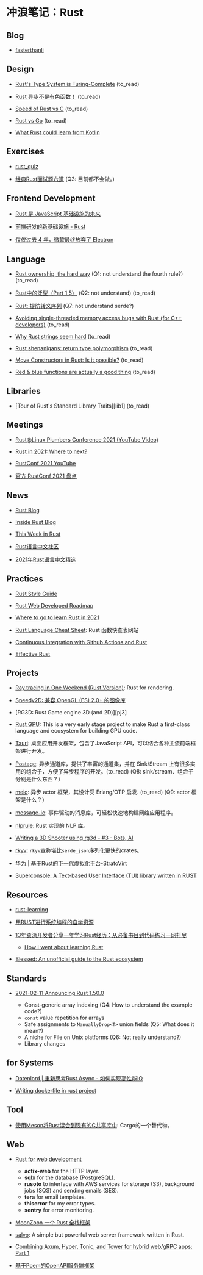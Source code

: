 # 冲浪笔记：Rust

## Blog

- [fasterthanli][b1]

  [b1]: https://fasterthanli.me/

## Design

- [Rust's Type System is Turing-Complete][d1] (to_read)
- [Rust 异步不是有色函数！][d2] (to_read)
- [Speed of Rust vs C][d3] (to_read)
- [Rust vs Go][d4] (to_read)
- [What Rust could learn from Kotlin][d5]

  [d1]: https://sdleffler.github.io/RustTypeSystemTuringComplete/
  [d2]: https://www.hobofan.com/blog/2021-03-10-rust-async-colored/
  [d3]: https://kornel.ski/rust-c-speed
  [d4]: https://thenewstack.io/rust-vs-go-why-theyre-better-together/?s=09
  [d5]: https://medium.com/@cedricbeust/what-rust-could-learn-from-kotlin-b32ebe2da28d

## Exercises

- [rust_quiz][e1]
- [经典Rust面试题六道][e2] (Q3: 目前都不会做。)

  [e1]: https://github.com/dtolnay/rust-quiz
  [e2]: https://rustcc.cn/article?id=0b0afa3e-db03-428e-9fc5-b06347997d41

## Frontend Development

- [Rust 是 JavaScript 基础设施的未来][f1]
- [前端研发的新基础设施 - Rust][f2]
- [仅仅过去 4 年，微软最终放弃了 Electron][f3]

  [f1]: https://mp.weixin.qq.com/s?__biz=MzkxNDIzNTg4MA==&mid=2247485792&idx=1&sn=682a4dee7ce4d3b47a81baf9ebd7a98a
  [f2]: https://mp.weixin.qq.com/s/JOnz0IVWRm_bYWReACyWAg
  [f3]: https://mp.weixin.qq.com/s/EeOd-Ln9RUNmeWLlMkJmIg

## Language

- [Rust ownership, the hard way][l1] (Q1: not understand the fourth rule?) (to_read)
- [Rust中的泛型（Part 1.5）][l2] (Q2: not understand) (to_read)
- [Rust: 提防转义序列][l3] (Q7: not understand serde?)
- [Avoiding single-threaded memory access bugs with Rust (for C++ developers)][l4] (to_read)
- [Why Rust strings seem hard][l5] (to_read)
- [Rust shenanigans: return type polymorphism][l6] (to_read)
- [Move Constructors in Rust: Is it possible?][l7] (to_read)
- [Red & blue functions are actually a good thing][l8] (to_read)

  [l1]: https://chrismorgan.info/blog/rust-ownership-the-hard-way/
  [l2]: https://rustyyato.github.io/type/system,type/families/2021/02/22/Type-Families-1_5.html
  [l3]: https://d3lm.medium.com/rust-beware-of-escape-sequences-85ec90e9e243#ee0e-58229fc84d02
  [l4]: https://radekvit.medium.com/avoiding-single-threaded-memory-access-bugs-with-rust-for-c-developers-2b7fc9c877ec
  [l5]: https://www.brandons.me/blog/why-rust-strings-seem-hard
  [l6]: https://loige.co/rust-shenanigans-return-type-polymorphism/
  [l7]: https://mcyoung.xyz/2021/04/26/move-ctors/
  [l8]: https://blainehansen.me/post/red-blue-functions-are-actually-good/

## Libraries

- [Tour of Rust's Standard Library Traits][lib1] (to_read)

  [lib2]: https://github.com/pretzelhammer/rust-blog/blob/master/posts/tour-of-rusts-standard-library-traits.md

## Meetings

- [Rust@Linux Plumbers Conference 2021 (YouTube Video)][m1]
- [Rust in 2021: Where to next?][m2]
- [RustConf 2021 YouTube][m3]
- [官方 RustConf 2021 盘点][m4]

  [m1]: https://www.reddit.com/r/rust/comments/pxz7at/rustlinux_plumbers_conference_2021/
  [m2]: https://nikomatsakis.github.io/rustconf-2021-e44bec44/#1
  [m3]: https://www.youtube.com/playlist?list=PL85XCvVPmGQgACNMZlhlRZ4zlKZG_iWH5
  [m4]: https://www.yuque.com/chaosbot/rust_magazine_2021/mur1r1

## News

- [Rust Blog][n1]
- [Inside Rust Blog][n2]
- [This Week in Rust][n3]
- [Rust语言中文社区][n4]
- [2021年Rust语言中文精选][n5]

  [n1]: https://blog.rust-lang.org/
  [n2]: https://blog.rust-lang.org/inside-rust/index.html
  [n3]: https://this-week-in-rust.org/
  [n4]: https://rustcc.cn/
  [n5]: https://www.yuque.com/chaosbot/rust_magazine_2021

## Practices

- [Rust Style Guide][pr1]
- [Rust Web Developed Roadmap][pr2]
- [Where to go to learn Rust in 2021][pr3]
- [Rust Language Cheat Sheet][pr4]: Rust 函数快查表网站
- [Continuous Integration with Github Actions and Rust][pr5]
- [Effective Rust][pr6]

  [pr1]: https://github.com/rust-dev-tools/fmt-rfcs/blob/master/guide/guide.md
  [pr2]: https://github.com/anshulrgoyal/rust-web-developer-roadmap
  [pr3]: https://loige.co/where-to-go-to-learn-rust-in-2021/
  [pr4]: https://cheats.rs/
  [pr5]: https://www.homeops.dev/continuous-integration-with-github-actions-and-rust/
  [pr6]: https://www.lurklurk.org/effective-rust/

## Projects

- [Ray tracing in One Weekend (Rust Version)][pj1]: Rust for rendering. 
- [Speedy2D: 兼容 OpenGL (ES) 2.0+ 的图像库][pj2] 
- [RG3D: Rust Game engine 3D (and 2D)][pj3]
- [Rust GPU][pj4]: This is a very early stage project to make Rust a first-class language and ecosystem for building GPU code.
- [Tauri][pj5]: 桌面应用开发框架，包含了JavaScript API，可以结合各种主流前端框架进行开发。
- [Postage][pj6]: 异步通道库，提供了丰富的通道集，并在 Sink/Stream 上有很多实用的组合子，方便了异步程序的开发。(to_read)
  (Q8: sink/stream、组合子分别是什么东西？）
- [meio][pj7]: 异步 actor 框架，其设计受 Erlang/OTP 启发. (to_read) (Q9: actor 框架是什么？）
- [message-io][pj8]: 事件驱动的消息库，可轻松快速地构建网络应用程序。
- [nlprule][pj9]: Rust 实现的 NLP 库。
- [Writing a 3D Shooter using rg3d - #3 - Bots, AI][pj10]
- [rkyv][pj11]: `rkyv`宣称堪比`serde_json`序列化更快的crates。
- [华为 | 基于Rust的下一代虚拟化平台-StratoVirt][pj12]
- [Superconsole: A Text-based User Interface (TUI) library written in RUST][pj13]

  [pj1]: https://jduchniewicz.com/posts/2021/02/c-to-rust-or-how-to-render-your-mindset/
  [pj2]: https://github.com/QuantumBadger/Speedy2D
  [pr3]: https://github.com/rg3dengine/rg3d
  [pj4]: https://github.com/EmbarkStudios/rust-gpu
  [pj5]: https://github.com/tauri-apps/tauri
  [pj6]: https://docs.rs/postage/0.4.1/postage/
  [pj7]: https://github.com/rillrate-open/meio
  [pj8]: https://crates.io/crates/message-io
  [pj9]: https://github.com/bminixhofer/nlprule
  [pj10]: https://rg3d.rs/tutorials/2021/03/11/tutorial3.html
  [pj11]: https://github.com/rkyv/rkyv
  [pj12]: https://www.yuque.com/chaosbot/rust_magazine_2021/nc4nvv
  [pj13]: https://developers.facebook.com/blog/post/2022/07/21/superconsole/

## Resources

- [rust-learning][r1]
- [用RUST进行系统编程的自学资源][r2]
- [13年资深开发者分享一年学习Rust经历：从必备书目到代码练习一网打尽][r3]
  - [How I went about learning Rust][r4]
- [Blessed: An unofficial guide to the Rust ecosystem][r5]

  [r1]: https://github.com/ctjhoa/rust-learning
  [r2]: https://github.com/rcore-os/rCore/wiki/study-resource-of-system-programming-in-RUST
  [r3]: https://www.qbitai.com/2022/07/36355.html
  [r4]: https://eli.thegreenplace.net/2022/how-i-went-about-learning-rust/
  [r5]: https://blessed.rs/crates

## Standards

- [2021-02-11 Announcing Rust 1.50.0][s1]
  - Const-generic array indexing (Q4: How to understand the example code?)
  - `const` value repetition for arrays
  - Safe assignments to `ManuallyDrop<T>` union fields (Q5: What does it mean?)
  - A niche for File on Unix platforms (Q6: Not really understand?)
  - Library changes

  [s1]: https://blog.rust-lang.org/2021/02/11/Rust-1.50.0.html

## for Systems

- [Datenlord | 重新思考Rust Async - 如何实现高性能IO][sys1]
- [Writing dockerfile in rust project][sys2]

  [sys1]: https://www.yuque.com/chaosbot/rust_magazine_2021/gxfucm
  [sys2]: https://this-week-in-rust.org/blog/2021/10/06/this-week-in-rust-411/

## Tool

- [使用Meson将Rust混合到现有的C共享库中][tool1]: Cargo的一个替代物。

  [tool1]: https://nibblestew.blogspot.com/2021/03/mixing-rust-into-existing-c-shared.html

## Web

- [Rust for web development][w1]
  - **actix-web** for the HTTP layer.
  - **sqlx** for the database (PostgreSQL).
  - **rusoto** to interface with AWS services for storage (S3), background jobs (SQS) and sending emails (SES).
  - **tera** for email templates.
  - **thiserror** for my error types.
  - **sentry** for error monitoring.

- [MoonZoon 一个 Rust 全栈框架][w2]
- [salvo][w3]: A simple but powerful web server framework written in Rust.
- [Combining Axum, Hyper, Tonic, and Tower for hybrid web/gRPC apps: Part 1][w4]
- [基于Poem的OpenAPI服务端框架][w5]

  [w1]: https://kerkour.com/blog/rust-for-web-development-2-years-later/
  [w2]: https://github.com/MoonZoon/MoonZoon
  [w3]: https://github.com/salvo-rs/salvo
  [w4]: https://www.fpcomplete.com/blog/axum-hyper-tonic-tower-part1/
  [w5]: https://www.yuque.com/chaosbot/rust_magazine_2021/ui0zhh

